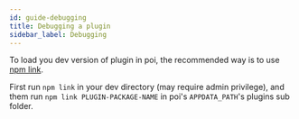 ```yaml
---
id: guide-debugging
title: Debugging a plugin
sidebar_label: Debugging
---
```


To load you dev version of plugin in poi, the recommended way is to use [npm link](https://docs.npmjs.com/cli/link).

First run `npm link` in your dev directory (may require admin privilege), and them run `npm link PLUGIN-PACKAGE-NAME` in poi's `APPDATA_PATH`'s plugins sub folder.


